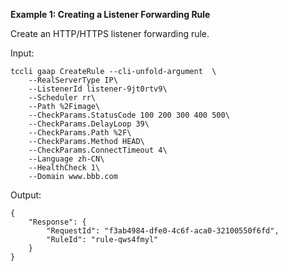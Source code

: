 **Example 1: Creating a Listener Forwarding Rule**

Create an HTTP/HTTPS listener forwarding rule.

Input: 

```
tccli gaap CreateRule --cli-unfold-argument  \
    --RealServerType IP\
    --ListenerId listener-9jt0rtv9\
    --Scheduler rr\
    --Path %2Fimage\
    --CheckParams.StatusCode 100 200 300 400 500\
    --CheckParams.DelayLoop 39\
    --CheckParams.Path %2F\
    --CheckParams.Method HEAD\
    --CheckParams.ConnectTimeout 4\
    --Language zh-CN\
    --HealthCheck 1\
    --Domain www.bbb.com
```

Output: 
```
{
    "Response": {
        "RequestId": "f3ab4984-dfe0-4c6f-aca0-32100550f6fd",
        "RuleId": "rule-qws4fmyl"
    }
}
```


